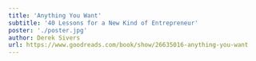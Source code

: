 ```yaml
---
title: 'Anything You Want'
subtitle: '40 Lessons for a New Kind of Entrepreneur'
poster: './poster.jpg'
author: Derek Sivers
url: https://www.goodreads.com/book/show/26635016-anything-you-want
---
```

